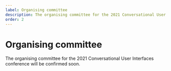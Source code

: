 ```yaml
---
label: Organising committee
description: The organising committee for the 2021 Conversational User Interfaces conference.
order: 2
---
```


# Organising committee

The organising committee for the 2021 Conversational User Interfaces conference will be confirmed soon.